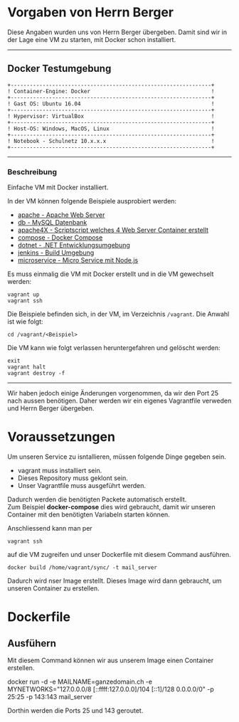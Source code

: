 # Vorgaben von Herrn Berger
Diese Angaben wurden uns von Herrn Berger übergeben. Damit sind wir in der Lage eine VM zu starten, mit Docker schon installiert.
***
## Docker Testumgebung
    +---------------------------------------------------------------+
    ! Container-Engine: Docker                                      !
    +---------------------------------------------------------------+
    ! Gast OS: Ubuntu 16.04                                         !
    +---------------------------------------------------------------+
    ! Hypervisor: VirtualBox                                        !
    +---------------------------------------------------------------+
    ! Host-OS: Windows, MacOS, Linux                                !
    +---------------------------------------------------------------+
    ! Notebook - Schulnetz 10.x.x.x                                 !                 
    +---------------------------------------------------------------+
***
### Beschreibung

Einfache VM mit Docker installiert.

In der VM können folgende Beispiele ausprobiert werden:

* [apache - Apache Web Server](apache/)
* [db - MySQL Datenbank](mysql/)
* [apache4X - Scriptscript welches 4 Web Server Container erstellt](apache4X/)
* [compose - Docker Compose](compose/)
* [dotnet - .NET Entwicklungsumgebung](dotnet/)
* [jenkins - Build Umgebung](jenkins/)
* [microservice - Micro Service mit Node.js](microservice/)

Es muss einmalig die VM mit Docker erstellt und in die VM gewechselt werden:

	vagrant up
	vagrant ssh

Die Beispiele befinden sich, in der VM, im Verzeichnis `/vagrant`. Die Anwahl ist wie folgt:

	cd /vagrant/<Beispiel>

Die VM kann wie folgt verlassen heruntergefahren und gelöscht werden:

	exit
	vagrant halt
	vagrant destroy -f
***
Wir haben jedoch einige Änderungen vorgenommen, da wir den Port 25 nach aussen benötigen.
Daher werden wir ein eigenes Vagrantfile verweden und Herrn Berger übergeben.

# Voraussetzungen
Um unseren Service zu isntallieren, müssen folgende Dinge gegeben sein.
* vagrant muss installiert sein.
* Dieses Repository muss geklont sein.
* Unser Vagrantfile muss ausgeführt werden.

Dadurch werden die benötigten Packete automatisch erstellt.<br>
Zum Beispiel **docker-compose** dies wird gebraucht, damit wir unseren Container mit den benötigten Variabeln starten können.

Anschliessend kann man per

    vagrant ssh

auf die VM zugreifen und unser Dockerfile mit diesem Command ausführen.

    docker build /home/vagrant/sync/ -t mail_server

Dadurch wird nser Image erstellt. Dieses Image wird dann gebraucht, um unseren Container zu erstellen.

# Dockerfile

## Ausfühern
Mit diesem Command können wir aus unserem Image einen Container erstellen.

docker run -d -e MAILNAME=ganzedomain.ch -e MYNETWORKS="127.0.0.0/8 [::ffff:127.0.0.0]/104 [::1]/128 0.0.0.0/0" -p 25:25 -p 143:143 mail_server

Dorthin werden die Ports 25 und 143 geroutet.
